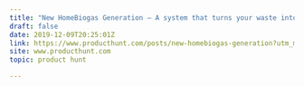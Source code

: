 ```yaml
---
title: "New HomeBiogas Generation — A system that turns your waste into energy & fertilizer"
draft: false
date: 2019-12-09T20:25:01Z
link: https://www.producthunt.com/posts/new-homebiogas-generation?utm_medium=RSS&utm_source=hune
site: www.producthunt.com
topic: product hunt  

---
```

